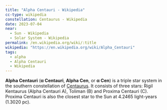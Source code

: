```yaml
---
title: "Alpha Centauri - Wikipedia"
cc-type: wikipedia
constellation: Centaurus - Wikipedia
date: 2023-07-04
near:
  - Sun - Wikipedia
  - Solar System - Wikipedia
permalink: /en.wikipedia.org/wiki/:title
wikipedia: "https://en.wikipedia.org/wiki/Alpha_Centauri"
tags:
  - alpha
  - Alpha Centauri
  - Wikipedia
---
```

**Alpha Centauri** (**α Centauri**, **Alpha Cen**, or **α Cen**) is a triple star system in the southern constellation of [Centaurus](/en.wikipedia.org/wiki/Centaurus). It consists of three stars: Rigil Kentaurus (Alpha Centauri A), Toliman (B) and Proxima Centauri (C). Proxima Centauri is also the closest star to the Sun at 4.2465 light-years (1.3020 pc).